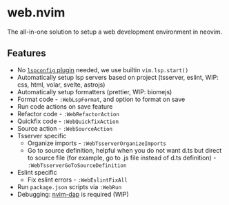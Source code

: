 # web.nvim

The all-in-one solution to setup a web development environment in neovim.

## Features

- No [`lspconfig` plugin][lspconfig-url] needed, we use builtin `vim.lsp.start()`
- Automatically setup lsp servers based on project (tsserver, eslint, WIP: css, html, volar, svelte, astrojs)
- Automatically setup formatters (prettier, WIP: biomejs)
- Format code - `:WebLspFormat`, and option to format on save
- Run code actions on save feature
- Refactor code - `:WebRefactorAction`
- Quickfix code - `:WebQuickfixAction`
- Source action - `:WebSourceAction`
- Tsserver specific
  - Organize imports - `:WebTsserverOrganizeImports`
  - Go to source definition, helpful when you do not want d.ts but direct to source file (for example, go to .js file instead of d.ts definition) - `:WebTsserverGoToSourceDefinition`
- Eslint specific
  - Fix eslint errors - `:WebEslintFixAll`
- Run `package.json` scripts via `:WebRun`
- Debugging: [nvim-dap][nvim-dap-url] is required (WIP)

[lspconfig-url]: https://github.com/neovim/nvim-lspconfig
[mason-url]: https://github.com/williamboman/mason.nvim
[nvim-dap-url]: https://github.com/mfussenegger/nvim-dap
